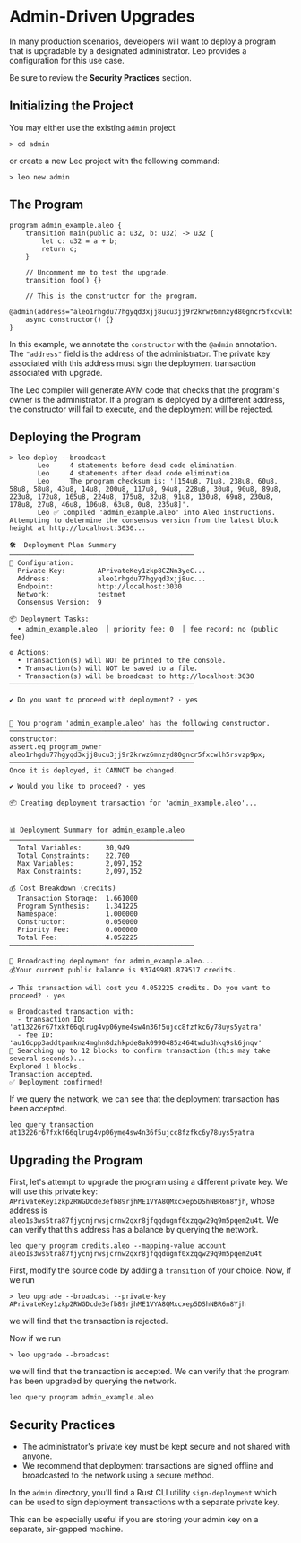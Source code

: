 # Admin-Driven Upgrades
In many production scenarios, developers will want to deploy a program that is upgradable by a designated administrator.
Leo provides a configuration for this use case.

Be sure to review the **Security Practices** section.

## Initializing the Project
You may either use the existing `admin` project
```
> cd admin
```
or create a new Leo project with the following command:
```
> leo new admin
```

## The Program

```leo
program admin_example.aleo {
    transition main(public a: u32, b: u32) -> u32 {
        let c: u32 = a + b;
        return c;
    }

    // Uncomment me to test the upgrade.
    transition foo() {}

    // This is the constructor for the program.
    @admin(address="aleo1rhgdu77hgyqd3xjj8ucu3jj9r2krwz6mnzyd80gncr5fxcwlh5rsvzp9px")
    async constructor() {}
}
```

In this example, we annotate the `constructor` with the `@admin` annotation.
The `"address"` field is the address of the administrator.
The private key associated with this address must sign the deployment transaction associated with upgrade.

The Leo compiler will generate AVM code that checks that the program's owner is the administrator.
If a program is deployed by a different address, the constructor will fail to execute, and the deployment will be rejected.

## Deploying the Program
```
> leo deploy --broadcast
       Leo     4 statements before dead code elimination.
       Leo     4 statements after dead code elimination.
       Leo     The program checksum is: '[154u8, 71u8, 238u8, 60u8, 58u8, 58u8, 43u8, 14u8, 200u8, 117u8, 94u8, 228u8, 30u8, 90u8, 89u8, 223u8, 172u8, 165u8, 224u8, 175u8, 32u8, 91u8, 130u8, 69u8, 230u8, 178u8, 27u8, 46u8, 106u8, 63u8, 0u8, 235u8]'.
       Leo ✅ Compiled 'admin_example.aleo' into Aleo instructions.
Attempting to determine the consensus version from the latest block height at http://localhost:3030...

🛠️  Deployment Plan Summary
──────────────────────────────────────────────
🔧 Configuration:
  Private Key:        APrivateKey1zkp8CZNn3yeC...
  Address:            aleo1rhgdu77hgyqd3xjj8uc...
  Endpoint:           http://localhost:3030
  Network:            testnet
  Consensus Version:  9

📦 Deployment Tasks:
  • admin_example.aleo  │ priority fee: 0  │ fee record: no (public fee)

⚙️ Actions:
  • Transaction(s) will NOT be printed to the console.
  • Transaction(s) will NOT be saved to a file.
  • Transaction(s) will be broadcast to http://localhost:3030
──────────────────────────────────────────────

✔ Do you want to proceed with deployment? · yes


🔧 You program 'admin_example.aleo' has the following constructor.
──────────────────────────────────────────────
constructor:
assert.eq program_owner aleo1rhgdu77hgyqd3xjj8ucu3jj9r2krwz6mnzyd80gncr5fxcwlh5rsvzp9px;
──────────────────────────────────────────────
Once it is deployed, it CANNOT be changed.

✔ Would you like to proceed? · yes

📦 Creating deployment transaction for 'admin_example.aleo'...


📊 Deployment Summary for admin_example.aleo
──────────────────────────────────────────────
  Total Variables:      30,949
  Total Constraints:    22,700
  Max Variables:        2,097,152
  Max Constraints:      2,097,152

💰 Cost Breakdown (credits)
  Transaction Storage:  1.661000
  Program Synthesis:    1.341225
  Namespace:            1.000000
  Constructor:          0.050000
  Priority Fee:         0.000000
  Total Fee:            4.052225
──────────────────────────────────────────────

📡 Broadcasting deployment for admin_example.aleo...
💰Your current public balance is 93749981.879517 credits.

✔ This transaction will cost you 4.052225 credits. Do you want to proceed? · yes

✉️ Broadcasted transaction with:
  - transaction ID: 'at13226r67fxkf66qlrug4vp06yme4sw4n36f5ujcc8fzfkc6y78uys5yatra'
  - fee ID: 'au16cpp3addtpamknz4mghn8dzhkpde8ak0990485z464twdu3hkq9sk6jnqv'
🔄 Searching up to 12 blocks to confirm transaction (this may take several seconds)...
Explored 1 blocks.
Transaction accepted.
✅ Deployment confirmed!
```

If we query the network, we can see that the deployment transaction has been accepted.
```
leo query transaction at13226r67fxkf66qlrug4vp06yme4sw4n36f5ujcc8fzfkc6y78uys5yatra
```

## Upgrading the Program
First, let's attempt to upgrade the program using a different private key.
We will use this private key: `APrivateKey1zkp2RWGDcde3efb89rjhME1VYA8QMxcxep5DShNBR6n8Yjh`, whose address is `aleo1s3ws5tra87fjycnjrwsjcrnw2qxr8jfqqdugnf0xzqqw29q9m5pqem2u4t`.
We can verify that this address has a balance by querying the network.
```
leo query program credits.aleo --mapping-value account aleo1s3ws5tra87fjycnjrwsjcrnw2qxr8jfqqdugnf0xzqqw29q9m5pqem2u4t
```

First, modify the source code by adding a `transition` of your choice.
Now, if we run 
```
> leo upgrade --broadcast --private-key APrivateKey1zkp2RWGDcde3efb89rjhME1VYA8QMxcxep5DShNBR6n8Yjh
```
we will find that the transaction is rejected.

Now if we run
```
> leo upgrade --broadcast
```
we will find that the transaction is accepted. 
We can verify that the program has been upgraded by querying the network.
```
leo query program admin_example.aleo
```

## Security Practices
- The administrator's private key must be kept secure and not shared with anyone.
- We recommend that deployment transactions are signed offline and broadcasted to the network using a secure method.

In the `admin` directory, you'll find a Rust CLI utility `sign-deployment` which can be used to sign deployment transactions with a separate private key.

This can be especially useful if you are storing your admin key on a separate, air-gapped machine.
